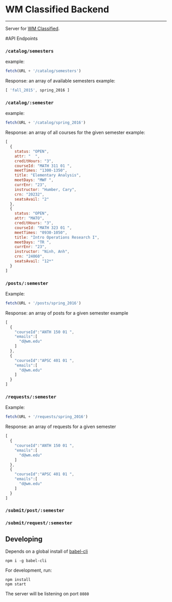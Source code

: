 # WM Classified Backend
---

Server for [WM Classified](http://course-market.github.io/).

#API Endpoints

### `/catalog/semesters`

example:
```js
fetch(URL + '/catalog/semesters')
```

Response: an array of available semesters
example:
```js
[ 'fall_2015', spring_2016 ]
```

### `/catalog/:semester`

example:
```js
fetch(URL + '/catalog/spring_2016')
```

Response: an array of all courses for the given semester
example:
```js
[
  {
    status: "OPEN",
    attr: "  ",
    creditHours: "3",
    courseId: "MATH 311 01 ",
    meetTimes: "1300-1350",
    title: "Elementary Analysis",
    meetDays: "MWF ",
    currEnr: "23",
    instructor: "Humber, Cary",
    crn: "20232",
    seatsAvail: "2"
  },
  {
    status: "OPEN",
    attr: "MATO",
    creditHours: "3",
    courseId: "MATH 323 01 ",
    meetTimes: "0930-1050",
    title: "Intro Operations Research I",
    meetDays: "TR ",
    currEnr: "23",
    instructor: "Ninh, Anh",
    crn: "24060",
    seatsAvail: "12*"
  }
]
```

### `/posts/:semester`

Example:
```js
fetch(URL + '/posts/spring_2016')
```

Response: an array of posts for a given semester
example
```js
[
  {
    "courseId":"ANTH 150 01 ",
    "emails":[
      "d@wm.edu"
    ]
  },
  {
    "courseId":"APSC 401 01 ",
    "emails":[
      "d@wm.edu"
    ]
  }
]
```

### `/requests/:semester`

Example:
```js
fetch(URL + '/requests/spring_2016')
```

Response: an array of requests for a given semester
```js
[
  {
    "courseId":"ANTH 150 01 ",
    "emails":[
      "d@wm.edu"
    ]
  },
  {
    "courseId":"APSC 401 01 ",
    "emails":[
      "d@wm.edu"
    ]
  }
]
```

### `/submit/post/:semester`


### `/submit/request/:semester`



## Developing
Depends on a global install of [babel-cli](https://www.npmjs.com/package/babel-cli)
```
npm i -g babel-cli
```

For development, run:
```
npm install
npm start 
```
The server will be listening on port `8080`